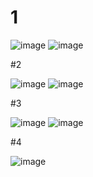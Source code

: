 # 1

![image](https://github.com/user-attachments/assets/7e758f29-7f0b-4115-b775-61c805bfa6f2)
![image](https://github.com/user-attachments/assets/aa6d5b40-2c07-467d-b531-99ec9f5b0e32)

#2

![image](https://github.com/user-attachments/assets/10f36cd7-8293-470c-8f15-c30b7be1207c)
![image](https://github.com/user-attachments/assets/f69dcf77-7428-442c-8466-47822bd8526b)

#3

![image](https://github.com/user-attachments/assets/540cc357-ad41-4a35-be64-a75156ccd7e1)
![image](https://github.com/user-attachments/assets/5f3cc5cd-61cc-41d0-bb70-e652987e1a44)

#4

![image](https://github.com/user-attachments/assets/56439076-48e9-4302-bed9-0577491ae704)


